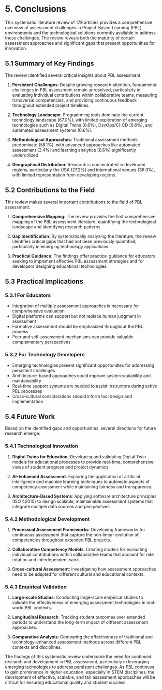 # 5. Conclusions

This systematic literature review of 179 articles provides a comprehensive overview of assessment challenges in Project-Based Learning (PBL) environments and the technological solutions currently available to address these challenges. The review reveals both the maturity of certain assessment approaches and significant gaps that present opportunities for innovation.

## 5.1 Summary of Key Findings

The review identified several critical insights about PBL assessment:

1. **Persistent Challenges**: Despite growing research attention, fundamental challenges in PBL assessment remain unresolved, particularly in evaluating individual contributions within collaborative teams, measuring transversal competencies, and providing continuous feedback throughout extended project timelines.

2. **Technology Landscape**: Programming tools dominate the current technology landscape (67.0%), with limited exploration of emerging technologies such as Digital Twins (0.6%), DevOps/CI-CD (0.6%), and automated assessment systems (0.6%).

3. **Methodological Approaches**: Traditional assessment methods predominate (58.1%), with advanced approaches like automated assessment (3.4%) and learning analytics (0.6%) significantly underutilized.

4. **Geographical Distribution**: Research is concentrated in developed regions, particularly the USA (27.2%) and international venues (36.0%), with limited representation from developing regions.

## 5.2 Contributions to the Field

This review makes several important contributions to the field of PBL assessment:

1. **Comprehensive Mapping**: The review provides the first comprehensive mapping of the PBL assessment literature, quantifying the technological landscape and identifying research patterns.

2. **Gap Identification**: By systematically analyzing the literature, the review identifies critical gaps that had not been previously quantified, particularly in emerging technology applications.

3. **Practical Guidance**: The findings offer practical guidance for educators seeking to implement effective PBL assessment strategies and for developers designing educational technologies.

## 5.3 Practical Implications

### 5.3.1 For Educators
- Integration of multiple assessment approaches is necessary for comprehensive evaluation
- Digital platforms can support but not replace human judgment in assessment
- Formative assessment should be emphasized throughout the PBL process
- Peer and self-assessment mechanisms can provide valuable complementary perspectives

### 5.3.2 For Technology Developers
- Emerging technologies present significant opportunities for addressing persistent challenges
- Architecture-based approaches could improve system scalability and maintainability
- Real-time support systems are needed to assist instructors during active PBL processes
- Cross-cultural considerations should inform tool design and implementation

## 5.4 Future Work

Based on the identified gaps and opportunities, several directions for future research emerge:

### 5.4.1 Technological Innovation
1. **Digital Twins for Education**: Developing and validating Digital Twin models for educational processes to provide real-time, comprehensive views of student progress and project dynamics.

2. **AI-Enhanced Assessment**: Exploring the application of artificial intelligence and machine learning techniques to automate aspects of competency assessment while maintaining fairness and transparency.

3. **Architecture-Based Systems**: Applying software architecture principles (ISO 42010) to design scalable, maintainable assessment systems that integrate multiple data sources and perspectives.

### 5.4.2 Methodological Development
1. **Processual Assessment Frameworks**: Developing frameworks for continuous assessment that capture the non-linear evolution of competencies throughout extended PBL projects.

2. **Collaborative Competency Models**: Creating models for evaluating individual contributions within collaborative teams that account for role rotation and interdependent work.

3. **Cross-cultural Assessment**: Investigating how assessment approaches need to be adapted for different cultural and educational contexts.

### 5.4.3 Empirical Validation
1. **Large-scale Studies**: Conducting large-scale empirical studies to validate the effectiveness of emerging assessment technologies in real-world PBL contexts.

2. **Longitudinal Research**: Tracking student outcomes over extended periods to understand the long-term impact of different assessment approaches.

3. **Comparative Analysis**: Comparing the effectiveness of traditional and technology-enhanced assessment methods across different PBL contexts and disciplines.

The findings of this systematic review underscore the need for continued research and development in PBL assessment, particularly in leveraging emerging technologies to address persistent challenges. As PBL continues to gain prominence in higher education, especially in STEM disciplines, the development of effective, scalable, and fair assessment approaches will be critical for ensuring educational quality and student success.
